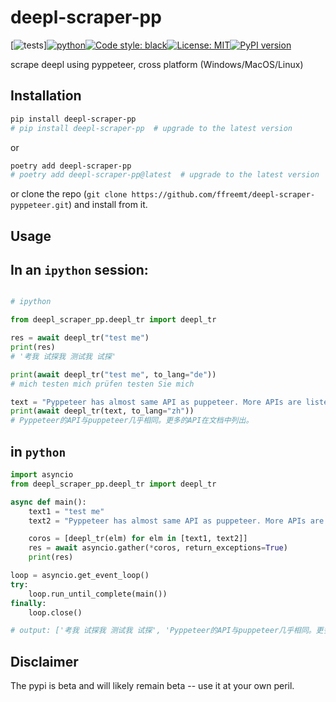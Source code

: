 # deepl-scraper-pp
[![tests](https://github.com/ffreemt/deepl-scraper-pyppeteer/actions/workflows/routine-tests.yml/badge.svg)][![python](https://img.shields.io/static/v1?label=python+&message=3.7%2B&color=blue)](https://img.shields.io/static/v1?label=python+&message=3.7%2B&color=blue)[![Code style: black](https://img.shields.io/badge/code%20style-black-000000.svg)](https://github.com/psf/black)[![License: MIT](https://img.shields.io/badge/License-MIT-yellow.svg)](https://opensource.org/licenses/MIT)[![PyPI version](https://badge.fury.io/py/deepl-scraper-pp.svg)](https://badge.fury.io/py/deepl-scraper-pp)

scrape deepl using pyppeteer, cross platform (Windows/MacOS/Linux) 

## Installation

```bash
pip install deepl-scraper-pp
# pip install deepl-scraper-pp  # upgrade to the latest version
```
or
```bash
poetry add deepl-scraper-pp
# poetry add deepl-scraper-pp@latest  # upgrade to the latest version
```

or clone the repo (``git clone https://github.com/ffreemt/deepl-scraper-pyppeteer.git``) and install from it.

## Usage

## In an `ipython` session:

```python

# ipython

from deepl_scraper_pp.deepl_tr import deepl_tr

res = await deepl_tr("test me")
print(res)
# '考我 试探我 测试我 试探'

print(await deepl_tr("test me", to_lang="de"))
# mich testen mich prüfen testen Sie mich

text = "Pyppeteer has almost same API as puppeteer. More APIs are listed in the document"
print(await deepl_tr(text, to_lang="zh"))
# Pyppeteer的API与puppeteer几乎相同。更多的API在文档中列出。
```

## in `python`

```python
import asyncio
from deepl_scraper_pp.deepl_tr import deepl_tr

async def main():
    text1 = "test me"
    text2 = "Pyppeteer has almost same API as puppeteer. More APIs are listed in the document"

    coros = [deepl_tr(elm) for elm in [text1, text2]]
    res = await asyncio.gather(*coros, return_exceptions=True)
    print(res)

loop = asyncio.get_event_loop()
try:
    loop.run_until_complete(main())
finally:
    loop.close()

# output: ['考我 试探我 测试我 试探', 'Pyppeteer的API与puppeteer几乎相同。更多的API在文档中列出']

```

## Disclaimer

The pypi is beta and will likely remain beta -- use it at your own peril.